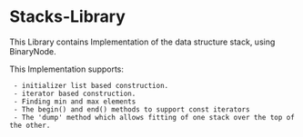 # Stacks-Library

This Library contains Implementation of the data structure stack, using BinaryNode.

This Implementation supports:

     - initializer list based construction.
     - iterator based construction.
     - Finding min and max elements
     - The begin() and end() methods to support const iterators
     - The 'dump' method which allows fitting of one stack over the top of the other.
